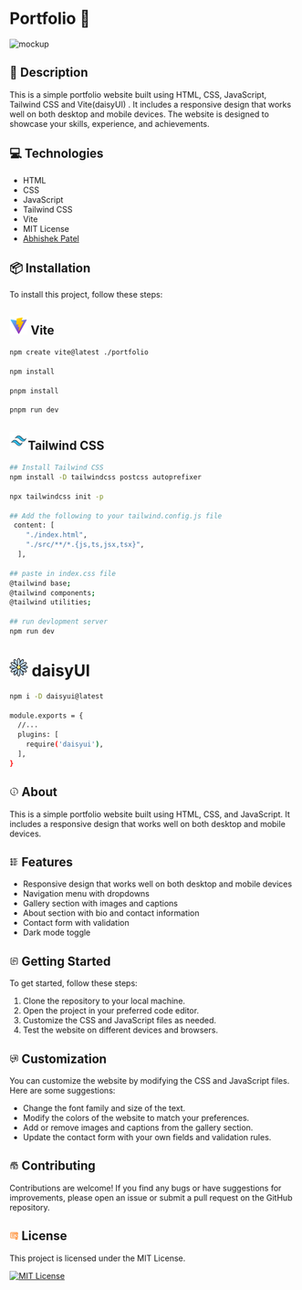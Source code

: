 # Portfolio 💫

![mockup](mockup.png)

## 📝 Description

This is a simple portfolio website built using HTML, CSS, JavaScript, Tailwind CSS and Vite(daisyUI) . It includes a responsive design that works well on both desktop and mobile devices. The website is designed to showcase your skills, experience, and achievements.

## 💻 Technologies

- HTML
- CSS
- JavaScript
- Tailwind CSS
- Vite
- MIT License
- [Abhishek Patel](https://github.com/PatellAbhishekk/)

## 📦 Installation

To install this project, follow these steps:

## ![mockup](src/assets/vite.png) Vite

```bash
npm create vite@latest ./portfolio

npm install

pnpm install

pnpm run dev
```

## ![mockup](src/assets/tail.png)Tailwind CSS

```bash
## Install Tailwind CSS
npm install -D tailwindcss postcss autoprefixer

npx tailwindcss init -p

## Add the following to your tailwind.config.js file
 content: [
    "./index.html",
    "./src/**/*.{js,ts,jsx,tsx}",
  ],

## paste in index.css file
@tailwind base;
@tailwind components;
@tailwind utilities;

## run devlopment server
npm run dev
```

# ![mockup](/src/assets/daisy.png) daisyUI

```bash
npm i -D daisyui@latest

module.exports = {
  //...
  plugins: [
    require('daisyui'),
  ],
}
```

## ![mockup](src/assets/about.png) About

This is a simple portfolio website built using HTML, CSS, and JavaScript. It includes a responsive design that works well on both desktop and mobile devices.

## ![mockup](src/assets/feat.png) Features

- Responsive design that works well on both desktop and mobile devices
- Navigation menu with dropdowns
- Gallery section with images and captions
- About section with bio and contact information
- Contact form with validation
- Dark mode toggle

## ![mockup](src/assets/start.png) Getting Started

To get started, follow these steps:

1. Clone the repository to your local machine.
2. Open the project in your preferred code editor.
3. Customize the CSS and JavaScript files as needed.
4. Test the website on different devices and browsers.

## ![mockup](src/assets/cust.png) Customization

You can customize the website by modifying the CSS and JavaScript files. Here are some suggestions:

- Change the font family and size of the text.
- Modify the colors of the website to match your preferences.
- Add or remove images and captions from the gallery section.
- Update the contact form with your own fields and validation rules.

## ![mockup](src/assets/cont.png) Contributing

Contributions are welcome! If you find any bugs or have suggestions for improvements, please open an issue or submit a pull request on the GitHub repository.

## ![mockup](src/assets/license.png) License

This project is licensed under the MIT License.

[![MIT License](https://img.shields.io/badge/License-MIT-green.svg)](https://raw.githubusercontent.com/PatellAbhishekk/Portfolio/refs/heads/main/LICENSE)
